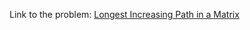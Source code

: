 Link to the problem: [Longest Increasing Path in a Matrix](https://leetcode.com/problems/longest-increasing-path-in-a-matrix/)